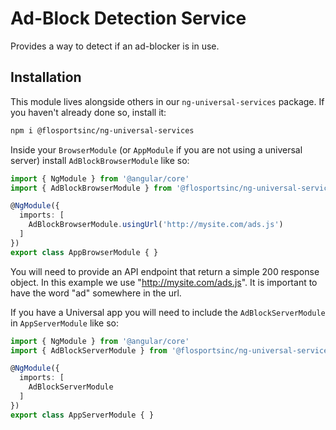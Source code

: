 # Ad-Block Detection Service
Provides a way to detect if an ad-blocker is in use.

## Installation
This module lives alongside others in our `ng-universal-services` package. If you haven't already done so, install it:
```sh
npm i @flosportsinc/ng-universal-services
```

Inside your `BrowserModule` (or `AppModule` if you are not using a universal server) install `AdBlockBrowserModule` like so:

```ts
import { NgModule } from '@angular/core'
import { AdBlockBrowserModule } from '@flosportsinc/ng-universal-services/src/ad-block'

@NgModule({
  imports: [
    AdBlockBrowserModule.usingUrl('http://mysite.com/ads.js')
  ]
})
export class AppBrowserModule { }
```

You will need to provide an API endpoint that return a simple 200 response object. In this example we use "http://mysite.com/ads.js". It is important to have the word "ad" somewhere in the url.

If you have a Universal app you will need to include the `AdBlockServerModule` in `AppServerModule` like so:

```ts
import { NgModule } from '@angular/core'
import { AdBlockServerModule } from '@flosportsinc/ng-universal-services/src/ad-block'

@NgModule({
  imports: [
    AdBlockServerModule
  ]
})
export class AppServerModule { }
```